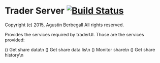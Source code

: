 # Trader Server [![Build Status](https://drone.io/github.com/aberbegall/traderServer/status.png)](https://drone.io/github.com/aberbegall/traderServer/latest)

Copyright (c) 2015, Agustin Berbegall
All rights reserved.

Provides the services required by traderUI. Those are the services provided:

() Get share data\n
() Get share data lis\n
() Monitor share\n
() Get share history\n

